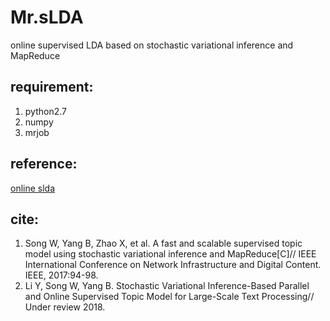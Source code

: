 # Mr.sLDA
online supervised LDA based on stochastic variational inference and MapReduce

## requirement:
1. python2.7
2. numpy
3. mrjob

## reference:
[online slda](https://github.com/yolu1055/online-sLDA)

## cite:
1. Song W, Yang B, Zhao X, et al. A fast and scalable supervised topic model using stochastic variational inference and MapReduce[C]// IEEE International Conference on Network Infrastructure and Digital Content. IEEE, 2017:94-98.
2. Li Y, Song W, Yang B. Stochastic Variational Inference-Based Parallel and Online Supervised Topic Model for Large-Scale Text Processing// Under review 2018.